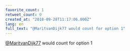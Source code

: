 ```yaml
---
favorite_count: 1
retweet_count: 0
created_at: "2018-09-28T11:17:06.000Z"
lang: en
full_text: "@MaritvanDijk77 would count for option 1"
---
```


[@MaritvanDijk77](https://twitter.com/MaritvanDijk77) would count for option 1
